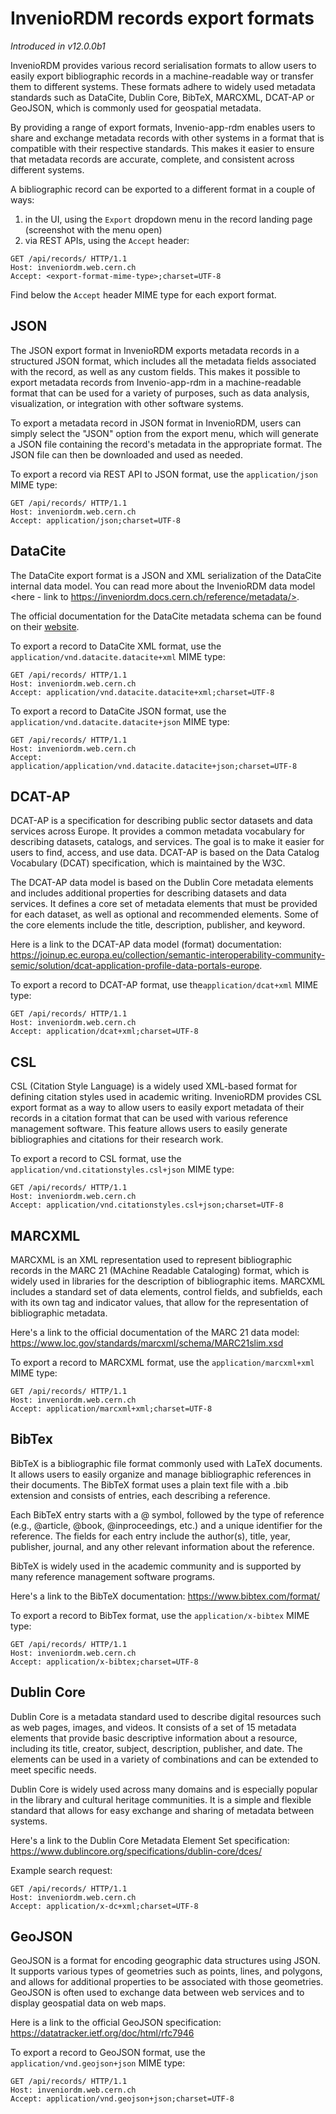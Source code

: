 # InvenioRDM records export formats

_Introduced in v12.0.0b1_

InvenioRDM provides various record serialisation formats to allow users to easily export bibliographic records in a machine-readable way or transfer them to different systems. These formats adhere to widely used metadata standards such as DataCite, Dublin Core, BibTeX, MARCXML, DCAT-AP or GeoJSON, which is commonly used for geospatial metadata.

By providing a range of export formats, Invenio-app-rdm enables users to share and exchange metadata records with other systems in a format that is compatible with their respective standards. This makes it easier to ensure that metadata records are accurate, complete, and consistent across different systems.

A bibliographic record can be exported to a different format in a couple of ways:
1. in the UI, using the `Export` dropdown menu in the record landing page (screenshot with the menu open)
2. via REST APIs, using the `Accept` header:


```
GET /api/records/ HTTP/1.1
Host: inveniordm.web.cern.ch
Accept: <export-format-mime-type>;charset=UTF-8
```

Find below the `Accept` header MIME type for each export format.

## JSON

The JSON export format in InvenioRDM exports metadata records in a structured JSON format, which includes all the metadata fields associated with the record, as well as any custom fields. This makes it possible to export metadata records from Invenio-app-rdm in a machine-readable format that can be used for a variety of purposes, such as data analysis, visualization, or integration with other software systems.

To export a metadata record in JSON format in InvenioRDM, users can simply select the "JSON" option from the export menu, which will generate a JSON file containing the record's metadata in the appropriate format. The JSON file can then be downloaded and used as needed.

To export a record via REST API to JSON format, use the `application/json` MIME type:

```shell
GET /api/records/ HTTP/1.1
Host: inveniordm.web.cern.ch
Accept: application/json;charset=UTF-8
```

## DataCite

The DataCite export format is a JSON and XML serialization of the DataCite internal data model. You can read more about the InvenioRDM data model <here - link to https://inveniordm.docs.cern.ch/reference/metadata/>.

The official documentation for the DataCite metadata schema can be found on their [website](https://schema.datacite.org/meta/kernel-4.4/).

To export a record to DataCite XML format, use the `application/vnd.datacite.datacite+xml` MIME type:

```shell
GET /api/records/ HTTP/1.1
Host: inveniordm.web.cern.ch
Accept: application/vnd.datacite.datacite+xml;charset=UTF-8
```

To export a record to DataCite JSON format, use the `application/vnd.datacite.datacite+json` MIME type:

```shell
GET /api/records/ HTTP/1.1
Host: inveniordm.web.cern.ch
Accept: application/application/vnd.datacite.datacite+json;charset=UTF-8
```

## DCAT-AP

DCAT-AP is a specification for describing public sector datasets and data services across Europe. It provides a common metadata vocabulary for describing datasets, catalogs, and services. The goal is to make it easier for users to find, access, and use data. DCAT-AP is based on the Data Catalog Vocabulary (DCAT) specification, which is maintained by the W3C.

The DCAT-AP data model is based on the Dublin Core metadata elements and includes additional properties for describing datasets and data services. It defines a core set of metadata elements that must be provided for each dataset, as well as optional and recommended elements. Some of the core elements include the title, description, publisher, and keyword.

Here is a link to the DCAT-AP data model (format) documentation: https://joinup.ec.europa.eu/collection/semantic-interoperability-community-semic/solution/dcat-application-profile-data-portals-europe.

To export a record to DCAT-AP format, use the`application/dcat+xml` MIME type:
```shell
GET /api/records/ HTTP/1.1
Host: inveniordm.web.cern.ch
Accept: application/dcat+xml;charset=UTF-8
```

## CSL

CSL (Citation Style Language) is a widely used XML-based format for defining citation styles used in academic writing. InvenioRDM provides CSL export format as a way to allow users to easily export metadata of their records in a citation format that can be used with various reference management software. This feature allows users to easily generate bibliographies and citations for their research work.

To export a record to CSL format, use the `application/vnd.citationstyles.csl+json` MIME type:

```shell
GET /api/records/ HTTP/1.1
Host: inveniordm.web.cern.ch
Accept: application/vnd.citationstyles.csl+json;charset=UTF-8
```

## MARCXML

MARCXML is an XML representation used to represent bibliographic records in the MARC 21 (MAchine Readable Cataloging) format, which is widely used in libraries for the description of bibliographic items. MARCXML includes a standard set of data elements, control fields, and subfields, each with its own tag and indicator values, that allow for the representation of bibliographic metadata.

Here's a link to the official documentation of the MARC 21 data model:
https://www.loc.gov/standards/marcxml/schema/MARC21slim.xsd

To export a record to MARCXML format, use the `application/marcxml+xml` MIME type:

```shell
GET /api/records/ HTTP/1.1
Host: inveniordm.web.cern.ch
Accept: application/marcxml+xml;charset=UTF-8
```


## BibTex

BibTeX is a bibliographic file format commonly used with LaTeX documents. It allows users to easily organize and manage bibliographic references in their documents. The BibTeX format uses a plain text file with a .bib extension and consists of entries, each describing a reference.

Each BibTeX entry starts with a @ symbol, followed by the type of reference (e.g., @article, @book, @inproceedings, etc.) and a unique identifier for the reference. The fields for each entry include the author(s), title, year, publisher, journal, and any other relevant information about the reference.

BibTeX is widely used in the academic community and is supported by many reference management software programs.

Here's a link to the BibTeX documentation: https://www.bibtex.com/format/

To export a record to BibTex format, use the `application/x-bibtex` MIME type:

```shell
GET /api/records/ HTTP/1.1
Host: inveniordm.web.cern.ch
Accept: application/x-bibtex;charset=UTF-8
```


## Dublin Core

Dublin Core is a metadata standard used to describe digital resources such as web pages, images, and videos. It consists of a set of 15 metadata elements that provide basic descriptive information about a resource, including its title, creator, subject, description, publisher, and date. The elements can be used in a variety of combinations and can be extended to meet specific needs.

Dublin Core is widely used across many domains and is especially popular in the library and cultural heritage communities. It is a simple and flexible standard that allows for easy exchange and sharing of metadata between systems.

Here's a link to the Dublin Core Metadata Element Set specification: https://www.dublincore.org/specifications/dublin-core/dces/

Example search request:

```shell
GET /api/records/ HTTP/1.1
Host: inveniordm.web.cern.ch
Accept: application/x-dc+xml;charset=UTF-8
```


## GeoJSON

GeoJSON is a format for encoding geographic data structures using JSON. It supports various types of geometries such as points, lines, and polygons, and allows for additional properties to be associated with those geometries. GeoJSON is often used to exchange data between web services and to display geospatial data on web maps.

Here is a link to the official GeoJSON specification: https://datatracker.ietf.org/doc/html/rfc7946

To export a record to GeoJSON format, use the `application/vnd.geojson+json` MIME type:

```shell
GET /api/records/ HTTP/1.1
Host: inveniordm.web.cern.ch
Accept: application/vnd.geojson+json;charset=UTF-8
```